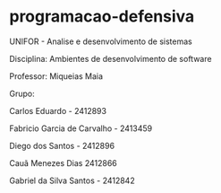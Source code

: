 # programacao-defensiva

UNIFOR - Analise e desenvolvimento de sistemas

Disciplina: Ambientes de desenvolvimento de software

Professor: Miqueias Maia

Grupo:

Carlos Eduardo - 2412893

Fabricio Garcia de Carvalho - 2413459

Diego dos Santos - 2412896

Cauã Menezes Dias 2412866

Gabriel da Silva Santos - 2412842
